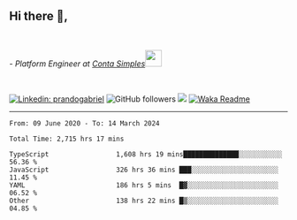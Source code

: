 <h2>Hi there  👋,</h2> </br>

<p><em>- Platform Engineer at <a href="https://contasimples.com">Conta Simples</a><img src="https://media.giphy.com/media/WUlplcMpOCEmTGBtBW/giphy.gif" width="30"> 
</em></p></br>


[![Linkedin: prandogabriel](https://img.shields.io/badge/-prandogabriel-blue?style=flat-square&logo=Linkedin&logoColor=white&link=https://www.linkedin.com/in/prandogabriel/)](https://www.linkedin.com/in/prandogabriel)
![GitHub followers](https://img.shields.io/github/followers/prandogabriel?label=Follow&style=social)
![](https://visitor-badge.glitch.me/badge?page_id=prandogabriel.prandogabriel)
[![Waka Readme](https://github.com/prandogabriel/prandogabriel/actions/workflows/update-stats.yml.yml/badge.svg)](https://github.com/prandogabriel/prandogabriel/actions/workflows/update-stats.yml.yml)

---

<!--START_SECTION:waka-->

```golang
From: 09 June 2020 - To: 14 March 2024

Total Time: 2,715 hrs 17 mins

TypeScript                 1,608 hrs 19 mins██████████████░░░░░░░░░░░   56.36 %
JavaScript                 326 hrs 36 mins ███░░░░░░░░░░░░░░░░░░░░░░   11.45 %
YAML                       186 hrs 5 mins  █▓░░░░░░░░░░░░░░░░░░░░░░░   06.52 %
Other                      138 hrs 22 mins █▒░░░░░░░░░░░░░░░░░░░░░░░   04.85 %
```

<!--END_SECTION:waka-->
